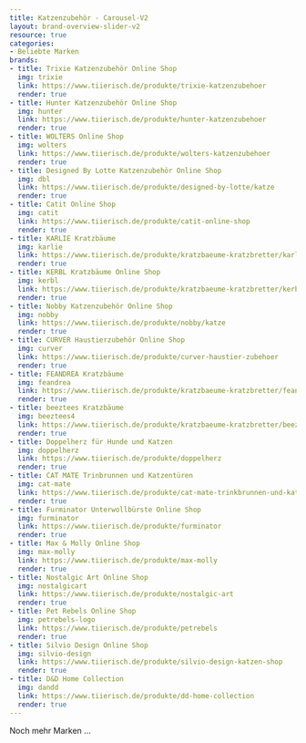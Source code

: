 ```yaml
---
title: Katzenzubehör - Carousel-V2
layout: brand-overview-slider-v2
resource: true
categories:
- Beliebte Marken
brands:
- title: Trixie Katzenzubehör Online Shop
  img: trixie
  link: https://www.tiierisch.de/produkte/trixie-katzenzubehoer
  render: true
- title: Hunter Katzenzubehör Online Shop
  img: hunter
  link: https://www.tiierisch.de/produkte/hunter-katzenzubehoer
  render: true
- title: WOLTERS Online Shop
  img: wolters
  link: https://www.tiierisch.de/produkte/wolters-katzenzubehoer
  render: true
- title: Designed By Lotte Katzenzubehör Online Shop
  img: dbl
  link: https://www.tiierisch.de/produkte/designed-by-lotte/katze
  render: true
- title: Catit Online Shop
  img: catit
  link: https://www.tiierisch.de/produkte/catit-online-shop
  render: true
- title: KARLIE Kratzbäume
  img: karlie
  link: https://www.tiierisch.de/produkte/kratzbaeume-kratzbretter/karlie
  render: true
- title: KERBL Kratzbäume Online Shop
  img: kerbl
  link: https://www.tiierisch.de/produkte/kratzbaeume-kratzbretter/kerbl
  render: true
- title: Nobby Katzenzubehör Online Shop
  img: nobby
  link: https://www.tiierisch.de/produkte/nobby/katze
  render: true
- title: CURVER Haustierzubehör Online Shop
  img: curver
  link: https://www.tiierisch.de/produkte/curver-haustier-zubehoer
  render: true
- title: FEANDREA Kratzbäume
  img: feandrea
  link: https://www.tiierisch.de/produkte/kratzbaeume-kratzbretter/feandrea
  render: true
- title: beeztees Kratzbäume
  img: beeztees4
  link: https://www.tiierisch.de/produkte/kratzbaeume-kratzbretter/beeztees
  render: true
- title: Doppelherz für Hunde und Katzen
  img: doppelherz
  link: https://www.tiierisch.de/produkte/doppelherz
  render: true
- title: CAT MATE Trinbrunnen und Katzentüren
  img: cat-mate
  link: https://www.tiierisch.de/produkte/cat-mate-trinkbrunnen-und-katzentueren
  render: true
- title: Furminator Unterwollbürste Online Shop
  img: furminator
  link: https://www.tiierisch.de/produkte/furminator
  render: true
- title: Max & Molly Online Shop
  img: max-molly
  link: https://www.tiierisch.de/produkte/max-molly
  render: true
- title: Nostalgic Art Online Shop
  img: nostalgicart
  link: https://www.tiierisch.de/produkte/nostalgic-art
  render: true
- title: Pet Rebels Online Shop
  img: petrebels-logo
  link: https://www.tiierisch.de/produkte/petrebels
  render: true
- title: Silvio Design Online Shop
  img: silvio-design
  link: https://www.tiierisch.de/produkte/silvio-design-katzen-shop
  render: true
- title: D&D Home Collection
  img: dandd
  link: https://www.tiierisch.de/produkte/dd-home-collection
  render: true
---
```


Noch mehr Marken ...
